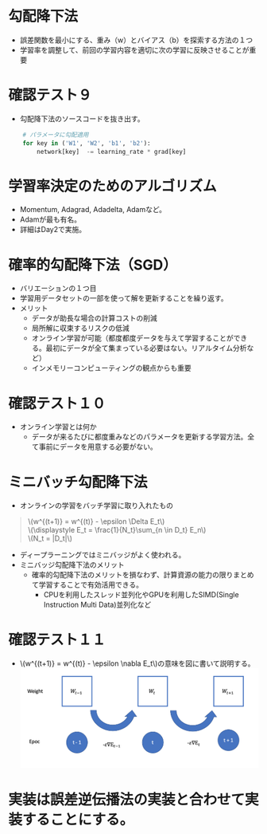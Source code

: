 <script type="text/x-mathjax-config">MathJax.Hub.Config({tex2jax:{inlineMath:[['\$','\$'],['\\(','\\)']],processEscapes:true},CommonHTML: {matchFontHeight:false}});</script>
<script type="text/javascript" async src="https://cdnjs.cloudflare.com/ajax/libs/mathjax/2.7.1/MathJax.js?config=TeX-MML-AM_CHTML"></script>

# 勾配降下法
- 誤差関数を最小にする、重み（w）とバイアス（b）を探索する方法の１つ
- 学習率を調整して、前回の学習内容を適切に次の学習に反映させることが重要
# 確認テスト９
- 勾配降下法のソースコードを抜き出す。
```python
    # パラメータに勾配適用
    for key in ('W1', 'W2', 'b1', 'b2'):
        network[key]  -= learning_rate * grad[key]
```
# 学習率決定のためのアルゴリズム
- Momentum, Adagrad, Adadelta, Adamなど。
- Adamが最も有名。
- 詳細はDay2で実施。

# 確率的勾配降下法（SGD）
- バリエーションの１つ目
- 学習用データセットの一部を使って解を更新することを繰り返す。
- メリット
  - データが助長な場合の計算コストの削減
  - 局所解に収束するリスクの低減
  - オンライン学習が可能（都度都度データを与えて学習することができる。最初にデータが全て集まっている必要はない。リアルタイム分析など）
  - インメモリーコンピューティングの観点からも重要

# 確認テスト１０
- オンライン学習とは何か
  - データが来るたびに都度重みなどのパラメータを更新する学習方法。全て事前にデータを用意する必要がない。


# ミニバッチ勾配降下法
- オンラインの学習をバッチ学習に取り入れたもの
> \\\(w^{(t+1)} = w^{(t)} - \epsilon \Delta E_t\\\)<br>
> \\\(\displaystyle E_t = \frac{1}{N_t}\sum_{n \in D_t} E_n\\\)<br>
> \\\(N_t = \|D_t\|\\\)<br>

- ディープラーニングではミニバッジがよく使われる。
- ミニバッジ勾配降下法のメリット
  - 確率的勾配降下法のメリットを損なわず、計算資源の能力の限りまとめて学習することで有効活用できる。
    - CPUを利用したスレッド並列化やGPUを利用したSIMD(Single Instruction Multi Data)並列化など

# 確認テスト１１
- \\\(w^{(t+1)} = w^{(t)} - \epsilon \nabla E_t\\\)の意味を図に書いて説明する。
![kakunin](imgs/kakunin11.png)

# 実装は誤差逆伝播法の実装と合わせて実装することにする。